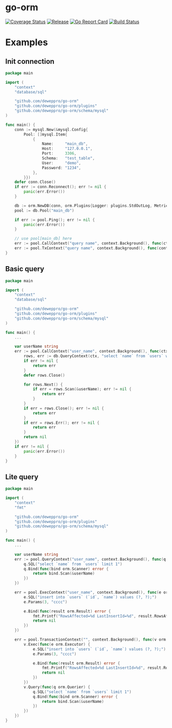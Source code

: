 # go-orm

[![Coverage Status](https://coveralls.io/repos/github/deweppro/go-orm/badge.svg?branch=master)](https://coveralls.io/github/deweppro/go-orm?branch=master)
[![Release](https://img.shields.io/github/release/deweppro/go-orm.svg?style=flat-square)](https://github.com/deweppro/go-orm/releases/latest)
[![Go Report Card](https://goreportcard.com/badge/github.com/deweppro/go-orm)](https://goreportcard.com/report/github.com/deweppro/go-orm)
[![Build Status](https://travis-ci.com/deweppro/go-orm.svg?branch=master)](https://travis-ci.com/deweppro/go-orm)

# Examples

## Init connection

```go
package main

import (
	"context"
	"database/sql"

	"github.com/deweppro/go-orm"
	"github.com/deweppro/go-orm/plugins"
	"github.com/deweppro/go-orm/schema/mysql"
)

func main() {
	conn := mysql.New(&mysql.Config{
		Pool: []mysql.Item{
			{
				Name:     "main_db",
				Host:     "127.0.0.1",
				Port:     3306,
				Schema:   "test_table",
				User:     "demo",
				Password: "1234",
			},
		}})
	defer conn.Close()
	if err := conn.Reconnect(); err != nil {
		panic(err.Error())
	}

	db := orm.NewDB(conn, orm.Plugins{Logger: plugins.StdOutLog, Metrics: plugins.StdOutMetric})
	pool := db.Pool("main_db")

	if err := pool.Ping(); err != nil {
		panic(err.Error())
	}

	// use pool[main_db] here
	err := pool.CallContext("query name", context.Background(), func(ctx context.Context, db *sql.DB) error {...}
	err := pool.TxContext("query name", context.Background(), func(context.Context, *sql.Tx) error) error {...}
}
```

## Basic query

```go
package main

import (
	"context"
	"database/sql"

	"github.com/deweppro/go-orm"
	"github.com/deweppro/go-orm/plugins"
	"github.com/deweppro/go-orm/schema/mysql"
)

func main() {
	...

	var userName string
	err := pool.CallContext("user_name", context.Background(), func(ctx context.Context, db *sql.DB) error {
		rows, err := db.QueryContext(ctx, "select `name` from `users` where `id`=?", 10)
		if err != nil {
			return err
		}
		defer rows.Close()

		for rows.Next() {
			if err = rows.Scan(&userName); err != nil {
				return err
			}
		}
		if err = rows.Close(); err != nil {
			return err
		}
		if err = rows.Err(); err != nil {
			return err
		}
		return nil
	})
	if err != nil {
		panic(err.Error())
	}
}

```

## Lite query

```go
package main

import (
	"context"
	"fmt"

	"github.com/deweppro/go-orm"
	"github.com/deweppro/go-orm/plugins"
	"github.com/deweppro/go-orm/schema/mysql"
)

func main() {
	...

	var userName string
	err := pool.QueryContext("user_name", context.Background(), func(q orm.Querier) {
		q.SQL("select `name` from `users` limit 1")
		q.Bind(func(bind orm.Scanner) error {
			return bind.Scan(&userName)
		})
	})

	err = pool.ExecContext("user_name", context.Background(), func(e orm.Executor) {
		e.SQL("insert into `users` (`id`, `name`) values (?, ?);")
		e.Params(3, "cccc")

		e.Bind(func(result orm.Result) error {
			fmt.Printf("RowsAffected=%d LastInsertId=%d", result.RowsAffected, result.LastInsertId)
			return nil
		})
	})

	err = pool.TransactionContext("", context.Background(), func(v orm.Tx) {
		v.Exec(func(e orm.Executor) {
			e.SQL("insert into `users` (`id`, `name`) values (?, ?);")
			e.Params(3, "cccc")

			e.Bind(func(result orm.Result) error {
				fmt.Printf("RowsAffected=%d LastInsertId=%d", result.RowsAffected, result.LastInsertId)
				return nil
			})
		})
		v.Query(func(q orm.Querier) {
			q.SQL("select `name` from `users` limit 1")
			q.Bind(func(bind orm.Scanner) error {
				return bind.Scan(&userName)
			})
		})
	})
}
```
